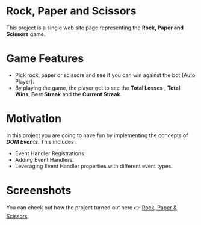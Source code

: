 # Rock, Paper and Scissors #
This project is a single web site page representing the __Rock, Paper and Scissors__ game.
# Game Features #
* Pick rock, paper or scissors and see if you can win against the bot (Auto Player). 
* By playing the game, the player get to see the __Total Losses__ , __Total Wins__, __Best Streak__ and the __Current Streak__.
# Motivation #
In this project you are going to have fun by implementing the concepts of ___DOM Events___. This includes :
* Event Handler Registrations.
* Adding Event Handlers.
* Leveraging Event Handler properties with different event types.
# Screenshots #
You can check out how the project turned out here :point_right: [Rock, Paper & Scissors](https://codepen.io/nainia_ayoub/full/ZEbNYjL)

